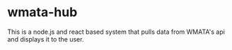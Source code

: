 # wmata-hub
This is a node.js and react based system that pulls data from WMATA's api and displays it to the user.
